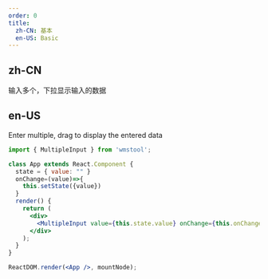 ```yaml
---
order: 0
title:
  zh-CN: 基本
  en-US: Basic
---
```


## zh-CN

输入多个，下拉显示输入的数据

## en-US

Enter multiple, drag to display the entered data

````jsx
import { MultipleInput } from 'wmstool';

class App extends React.Component {
  state = { value: "" }
  onChange=(value)=>{
    this.setState({value})
  }
  render() {
    return (
      <div>
        <MultipleInput value={this.state.value} onChange={this.onChange}/>
      </div>
    );
  }
}

ReactDOM.render(<App />, mountNode);
````


